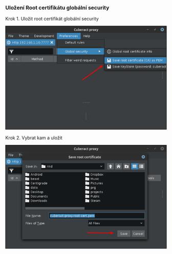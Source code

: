 ### Uložení Root certifikátu globální security

Krok 1. Uložit root certifikát globální security

![](https://raw.githubusercontent.com/cuberact/cuberact-proxy/master/images/save-root-cert/save-root-cert-01.png)

Krok 2. Vybrat kam a uložit

![](https://raw.githubusercontent.com/cuberact/cuberact-proxy/master/images/save-root-cert/save-root-cert-02.png)
